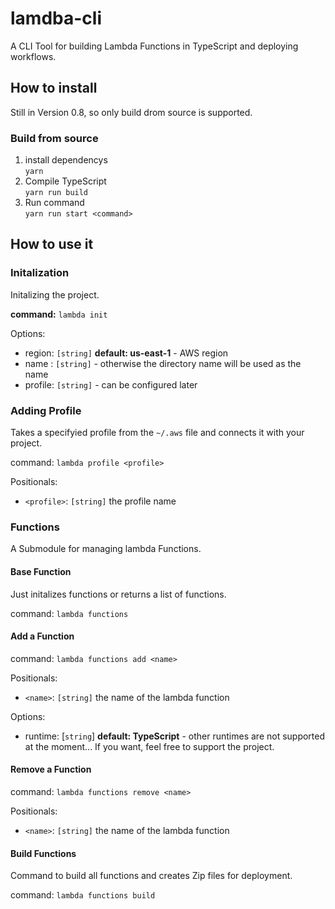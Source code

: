 # lamdba-cli

A CLI Tool for building Lambda Functions in TypeScript and deploying workflows.

## How to install

Still in Version 0.8, so only build drom source is supported.

### Build from source

1. install dependencys\
  `yarn`
2. Compile TypeScript\
  `yarn run build`
3. Run command\
  `yarn run start <command>`

## How to use it

### Initalization

Initalizing the project.

**command:** `lambda init`

Options:

- region: `[string]` **default: us-east-1** - AWS region
- name : `[string]` - otherwise the directory name will be used as the name
- profile: `[string]` - can be configured later

### Adding Profile

Takes a specifyied profile from the `~/.aws` file and connects it with your project.

command: `lambda profile <profile>`

Positionals:

- `<profile>`: `[string]` the profile name

### Functions

A Submodule for managing lambda Functions.

#### Base Function

Just initalizes functions or returns a list of functions.

command: `lambda functions`

#### Add a Function

command: `lambda functions add <name>`

Positionals:

- `<name>`: `[string]` the name of the lambda function

Options:

- runtime: [`string`] **default: TypeScript** - other runtimes are not supported at the moment... If you want, feel free to support the project.

#### Remove a Function

command: `lambda functions remove <name>`

Positionals:

- `<name>`: `[string]` the name of the lambda function

#### Build Functions

Command to build all functions and creates Zip files for deployment.

command: `lambda functions build`
